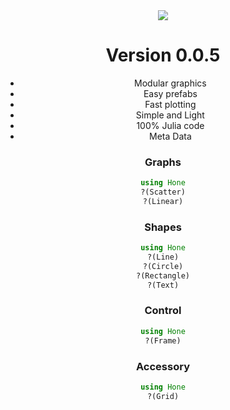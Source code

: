 <div align="center"><img src="https://github.com/emmettgb/Hone.jl/blob/0.0.2/hone.gif" />

# Version 0.0.5
- Modular graphics
- Easy prefabs
- Fast plotting
- Simple and Light
- 100% Julia code
- Meta Data
### Graphs
```julia
using Hone
?(Scatter)
?(Linear)
```
### Shapes
```julia
using Hone
?(Line)
?(Circle)
?(Rectangle)
?(Text)
```
### Control
```julia
using Hone
?(Frame)
```
### Accessory
```julia
using Hone
?(Grid)
```
